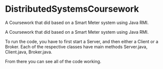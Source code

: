 # DistributedSystemsCoursework
A Coursework that did based on a Smart Meter system using Java RMI.

A Coursework that did based on a Smart Meter system using Java RMI.

To run the code, you have to first start a Server, and then either a Client or a Broker. Each of the respective classes have main methods Server.java, Client.java, Broker.java.

From there you can see all of the code working.
